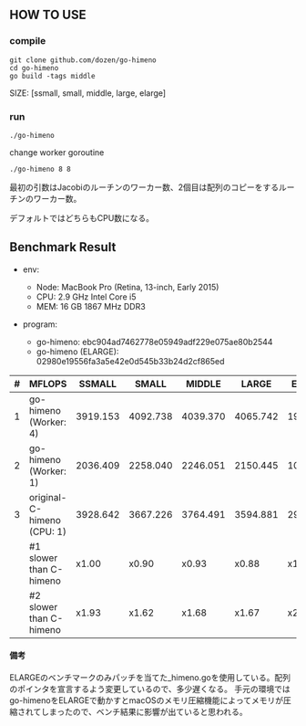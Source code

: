 ## HOW TO USE

### compile

```
git clone github.com/dozen/go-himeno
cd go-himeno
go build -tags middle
```

SIZE: [ssmall, small, middle, large, elarge]

### run

```
./go-himeno 
```

change worker goroutine

```
./go-himeno 8 8
```

最初の引数はJacobiのルーチンのワーカー数、2個目は配列のコピーをするルーチンのワーカー数。

デフォルトではどちらもCPU数になる。


## Benchmark Result

* env:
    * Node: MacBook Pro (Retina, 13-inch, Early 2015)
    * CPU: 2.9 GHz Intel Core i5
    * MEM: 16 GB 1867 MHz DDR3

* program:
    * go-himeno: ebc904ad7462778e05949adf229e075ae80b2544
    * go-himeno (ELARGE): 02980e19556fa3a5e42e0d545b33b24d2cf865ed

| # | MFLOPS                     | SSMALL   | SMALL    | MIDDLE   | LARGE    | ELARGE   |
| - | -------------------------- | -------- | -------- | -------- | -------- | -------- |
| 1 | go-himeno (Worker: 4)      | 3919.153 | 4092.738 | 4039.370 | 4065.742 | 1951.904 |
| 2 | go-himeno (Worker: 1)      | 2036.409 | 2258.040 | 2246.051 | 2150.445 | 1053.351 |
| 3 | original-C-himeno (CPU: 1) | 3928.642 | 3667.226 | 3764.491 | 3594.881 | 2905.840 |
|   | #1 slower than C-himeno    | x1.00    | x0.90    | x0.93    | x0.88    | x1.49    |
|   | #2 slower than C-himeno    | x1.93    | x1.62    | x1.68    | x1.67    | x2.76    |

#### 備考
ELARGEのベンチマークのみパッチを当てた_himeno.goを使用している。配列のポインタを宣言するよう変更しているので、多少遅くなる。
手元の環境ではgo-himenoをELARGEで動かすとmacOSのメモリ圧縮機能によってメモリが圧縮されてしまったので、ベンチ結果に影響が出ていると思われる。
